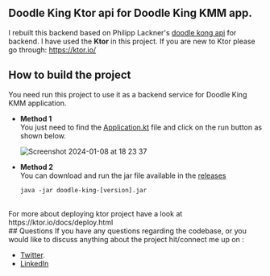 ## Doodle King Ktor api for Doodle King KMM app.
I rebuilt this backend based on Philipp Lackner's [doodle kong api](https://github.com/philipplackner/ktor-doodlekong.git) for backend. I have used the **Ktor** in this project. If you are new to Ktor please go through: https://ktor.io/


## How to build the project
You need run this project to use it as a backend service for Doodle King KMM application.

- **Method 1** <br>
You just need to find the [Application.kt](src/main/kotlin/com/famas/Application.kt) file and click on the run button as shown below.

  ![Screenshot 2024-01-08 at 18 23 37](https://github.com/rvenky125/DoodleKingKtor/assets/58197145/53d328e9-7991-4392-a984-e74f0273a9fe)


- **Method 2** <br>
You can download and run the jar file available in the [releases](https://github.com/rvenky125/DoodleKingKtor/releases)

  ````command
  java -jar doodle-king-[version].jar
  ````
<br>
For more about deploying ktor project have a look at https://ktor.io/docs/deploy.html
<br>
## Questions
If you have any questions regarding the codebase, or you would like to discuss anything about the project hit/connect me up on :

- [Twitter](https://twitter.com/r__venky).
- [LinkedIn](https://www.linkedin.com/in/venkatesh-paithireddy-861344197)

